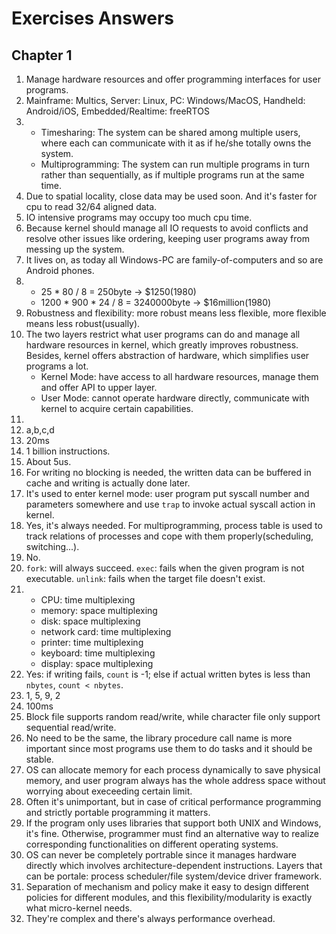 # Exercises Answers

## Chapter 1
1. Manage hardware resources and offer programming interfaces for user programs.
2. Mainframe: Multics, Server: Linux, PC: Windows/MacOS, Handheld: Android/iOS, Embedded/Realtime: freeRTOS
3. 
    - Timesharing: The system can be shared among multiple users, where each can communicate with it as if he/she totally owns the system.
    - Multiprogramming: The system can run multiple programs in turn rather than sequentially, as if multiple programs run at the same time.
4. Due to spatial locality, close data may be used soon. And it's faster for cpu to read 32/64 aligned data.
5. IO intensive programs may occupy too much cpu time.
6. Because kernel should manage all IO requests to avoid conflicts and resolve other issues like ordering, keeping user programs away from messing up the system.
7. It lives on, as today all Windows-PC are family-of-computers and so are Android phones.
8. 
    - 25 * 80 / 8 = 250byte -> $1250(1980)
    - 1200 * 900 * 24 / 8 = 3240000byte -> $16million(1980) 
9. Robustness and flexibility: more robust means less flexible, more flexible means less robust(usually).
10. The two layers restrict what user programs can do and manage all hardware resources in kernel, which greatly improves robustness. Besides, kernel offers abstraction of hardware, which simplifies user programs a lot.
    - Kernel Mode: have access to all hardware resources, manage them and offer API to upper layer.
    - User Mode: cannot operate hardware directly, communicate with kernel to acquire certain capabilities.
11. 
12. a,b,c,d
13. 20ms
14. 1 billion instructions.
15. About 5us.
16. For writing no blocking is needed, the written data can be buffered in cache and writing is actually done later.
17. It's used to enter kernel mode: user program put syscall number and parameters somewhere and use `trap` to invoke actual syscall action in kernel.
18. Yes, it's always needed. For multiprogramming, process table is used to track relations of processes and cope with them properly(scheduling, switching...).
19. No.
20. `fork`: will always succeed. `exec`: fails when the given program is not executable. `unlink`: fails when the target file doesn't exist.
21. 
    - CPU: time multiplexing
    - memory: space multiplexing
    - disk: space multiplexing
    - network card: time multiplexing
    - printer: time multiplexing
    - keyboard: time multiplexing
    - display: space multiplexing
22. Yes: if writing fails, `count` is -1; else if actual written bytes is less than `nbytes`, `count < nbytes`.
23. 1, 5, 9, 2
24. 100ms
25. Block file supports random read/write, while character file only support sequential read/write.
26. No need to be the same, the library procedure call name is more important since most programs use them to do tasks and it should be stable.
27. OS can allocate memory for each process dynamically to save physical memory, and user program always has the whole address space without worrying about execeeding certain limit.
28. Often it's unimportant, but in case of critical performance programming and strictly portable programming it matters.
29. If the program only uses libraries that support both UNIX and Windows, it's fine. Otherwise, programmer must find an alternative way to realize corresponding functionalities on different operating systems.
30. OS can never be completely portrable since it manages hardware directly which involves architecture-dependent instructions. Layers that can be portale: process scheduler/file system/device driver framework.
31. Separation of mechanism and policy make it easy to design different policies for different modules, and this flexibility/modularity is exactly what micro-kernel needs.
32. They're complex and there's always performance overhead.
